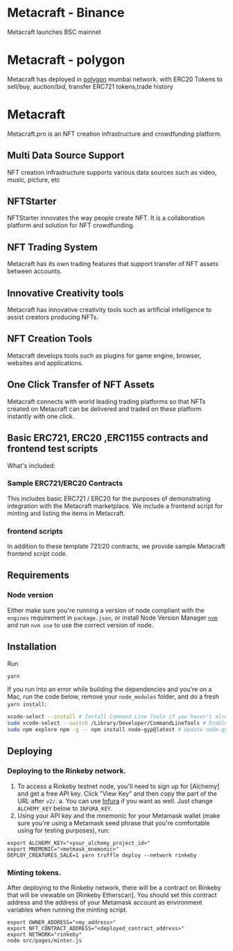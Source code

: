 
# Metacraft - Binance
Metacraft launches BSC mainnet

# Metacraft - polygon

Metacraft has deployed in [polygon](https://polygon.technology)  mumbai network.
with  ERC20 Tokens to sell/buy, auction/bid, transfer ERC721 tokens,trade history

# Metacraft 

Metacraft.pro is an NFT creation infrastructure and crowdfunding platform.

## Multi Data Source Support

NFT creation infrastructure supports various data sources such as video, music, picture, etc

## NFTStarter

NFTStarter innovates the way people create NFT. It is a collaboration platform and solution for NFT crowdfunding.

## NFT Trading System

Metacraft has its own trading features that support transfer of NFT assets between accounts.


## Innovative Creativity tools

Metacraft has innovative creativity tools such as artificial intelligence to assist creators producing NFTs.

## NFT Creation Tools

Metacraft develops tools such as plugins for game engine, browser, websites and applications.

## One Click Transfer of NFT Assets

Metacraft connects with world leading trading platforms so that NFTs created on Metacraft can be delivered and traded on these platform instantly with one click.

## Basic ERC721, ERC20 ,ERC1155 contracts and  frontend test scripts

What's included:

### Sample ERC721/ERC20 Contracts

This includes basic ERC721 / ERC20 for the purposes of demonstrating integration with the Metacraft marketplace. We include a frontend script for minting and listing the items in Metacraft.

### frontend scripts

In addition to these template 721/20 contracts, we provide sample Metacraft frontend script code.

## Requirements

### Node version

Either make sure you're running a version of node compliant with the `engines` requirement in `package.json`, or install Node Version Manager [`nvm`](https://github.com/creationix/nvm) and run `nvm use` to use the correct version of node.

## Installation

Run

```bash
yarn
```

If you run into an error while building the dependencies and you're on a Mac, run the code below, remove your `node_modules` folder, and do a fresh `yarn install`:

```bash
xcode-select --install # Install Command Line Tools if you haven't already.
sudo xcode-select --switch /Library/Developer/CommandLineTools # Enable command line tools
sudo npm explore npm -g -- npm install node-gyp@latest # Update node-gyp
```

## Deploying

### Deploying to the Rinkeby network.

1. To access a Rinkeby testnet node, you'll need to sign up for [Alchemy] and get a free API key. Click "View Key" and then copy the part of the URL after `v2/`.
   a. You can use [Infura](https://infura.io) if you want as well. Just change `ALCHEMY_KEY` below to `INFURA_KEY`.
2. Using your API key and the mnemonic for your Metamask wallet (make sure you're using a Metamask seed phrase that you're comfortable using for testing purposes), run:

```
export ALCHEMY_KEY="<your_alchemy_project_id>"
export MNEMONIC="<metmask_mnemonic>"
DEPLOY_CREATURES_SALE=1 yarn truffle deploy --network rinkeby
```

### Minting tokens.

After deploying to the Rinkeby network, there will be a contract on Rinkeby that will be viewable on [Rinkeby Etherscan]. You should set this contract address and the address of your Metamask account as environment variables when running the minting script. 

```
export OWNER_ADDRESS="<my_address>"
export NFT_CONTRACT_ADDRESS="<deployed_contract_address>"
export NETWORK="rinkeby"
node src/pages/minter.js
```

